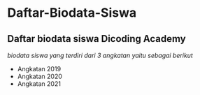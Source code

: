 Daftar-Biodata-Siswa
==
Daftar biodata siswa Dicoding Academy
--
*biodata siswa yang terdiri dari 3 angkatan yaitu sebagai berikut*
- Angkatan 2019
- Angkatan 2020
- Angkatan 2021

